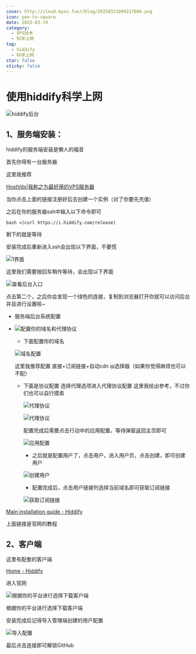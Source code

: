 ```yaml
---
cover: http://cloud.myxz.fun//blog/20250321090217084.png
icon: pen-to-square
date: 2025-03-19
category:
  - VPS技术
  - 科学上网
tag:
  - hiddify
  - 科学上网
star: false
sticky: false
---
```


# 使用hiddify科学上网

![hiddify后台](http://cloud.myxz.fun//blog/20250321090217084.png)

## 1、服务端安装：

hiddify的服务端安装是懒人的福音

首先你得有一台服务器

这里我推荐 

[HostVds|我称之为最好用的VPS服务器](https://hostvds.com/?affiliate_uuid=5050df9e-3038-49de-943f-b1acd6d3bfca )

当你点击上面的链接注册好后去创建一个实例（对了你要先充值）

之后在你的服务器ssh中输入以下命令即可

```
bash <(curl https://i.hiddify.com/release)
```

剩下的就是等待

安装完成后重新进入ssh会出现以下界面，不要慌

![1界面](http://cloud.myxz.fun//blog/20250321091449845.png)

这里我们需要按回车稍作等待，会出现以下界面

![查看后台入口](http://cloud.myxz.fun//blog/20250321091606901.png)

点击第二个，之后你会发现一个绿色的连接，复制到浏览器打开你就可以访问后台并且进行设置啦~

- 服务端后台系统配置

- ![配置你的域名和代理协议](http://cloud.myxz.fun//blog/20250321092425497.png)

  - 下面配置你的域名

  ![域名配置](http://cloud.myxz.fun//blog/20250321092535751.png)

  这里我推荐配置 直接+订阅链接+自动cdn ip选择器（如果你觉得麻烦也可以不配）

  - 下面是协议配置 选择代理选项进入代理协议配置 这里我给出参考，不过你们也可以自行摸索

    ![代理协议](http://cloud.myxz.fun//blog/20250321092933569.png)

    ![代理协议](http://cloud.myxz.fun//blog/20250321092959348.png)

    配置完成后需要点击行动中的应用配置，等待弹窗返回主页即可

    ![应用配置](http://cloud.myxz.fun//blog/20250321093100863.png)

    - 之后就是配置用户了，点击用户，进入用户页，点击创建，即可创建用户

    ![创建用户](http://cloud.myxz.fun//blog/20250321093321418.png)

    - 配置完成后，点击用户链接列选择当前域名即可获取订阅链接

    ![获取订阅链接](http://cloud.myxz.fun//blog/20250321093700183.png)

    

[Main installation guide - Hiddify](https://hiddify.com/manager/installation-and-setup/guide/)

上面链接是官网的教程

## 2、客户端

这里有配套的客户端

[Home - Hiddify](https://hiddify.com/)

进入官网

![根据你的平台进行选择下载客户端](http://cloud.myxz.fun//blog/20250321091927282.png)

根据你的平台进行选择下载客户端

安装完成后记得导入管理端创建的用户配置

![导入配置](http://cloud.myxz.fun//blog/20250321092030159.png)

最后点击连接即可解锁GitHub
